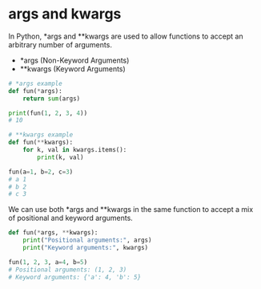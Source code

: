 # args and kwargs

In Python, \*args and \*\*kwargs are used to allow functions to accept an arbitrary number of arguments.

- \*args (Non-Keyword Arguments)
- \*\*kwargs (Keyword Arguments)

```python
# *args example
def fun(*args):
    return sum(args)

print(fun(1, 2, 3, 4))
# 10

# **kwargs example
def fun(**kwargs):
    for k, val in kwargs.items():
        print(k, val)

fun(a=1, b=2, c=3)
# a 1
# b 2
# c 3
```

We can use both \*args and \*\*kwargs in the same function to accept a mix of positional and keyword arguments.

```python
def fun(*args, **kwargs):
    print("Positional arguments:", args)
    print("Keyword arguments:", kwargs)

fun(1, 2, 3, a=4, b=5)
# Positional arguments: (1, 2, 3)
# Keyword arguments: {'a': 4, 'b': 5}
```

